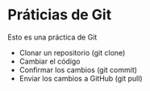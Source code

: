 # Práticias de Git

Esto es una práctica de Git

- Clonar un repositorio (git clone)
- Cambiar el código
- Confirmar los cambios (git commit)
- Enviar los cambios a GitHub (git pull)
